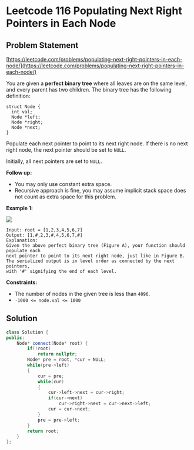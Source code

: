 # Leetcode 116 Populating Next Right Pointers in Each Node

## Problem Statement

[https://leetcode.com/problems/populating-next-right-pointers-in-each-node/](https://leetcode.com/problems/populating-next-right-pointers-in-each-node/)

You are given a **perfect binary tree** where all leaves are on the same level, and every parent has two children. The binary tree has the following definition:

```text
struct Node {
  int val;
  Node *left;
  Node *right;
  Node *next;
}
```

Populate each next pointer to point to its next right node. If there is no next right node, the next pointer should be set to `NULL`.

Initially, all next pointers are set to `NULL`.

**Follow up:**

* You may only use constant extra space.
* Recursive approach is fine, you may assume implicit stack space does not count as extra space for this problem.

**Example 1:**

![](https://assets.leetcode.com/uploads/2019/02/14/116_sample.png)

```text
Input: root = [1,2,3,4,5,6,7]
Output: [1,#,2,3,#,4,5,6,7,#]
Explanation: 
Given the above perfect binary tree (Figure A), your function should populate each 
next pointer to point to its next right node, just like in Figure B. 
The serialized output is in level order as connected by the next pointers, 
with '#' signifying the end of each level.
```

**Constraints:**

* The number of nodes in the given tree is less than `4096`.
* `-1000 <= node.val <= 1000`

## Solution

```cpp
class Solution {
public:
    Node* connect(Node* root) {
        if(!root)
            return nullptr;
        Node* pre = root, *cur = NULL;
        while(pre->left)
        {
            cur = pre;
            while(cur)
            {
                cur->left->next = cur->right;
                if(cur->next) 
                    cur->right->next = cur->next->left;
                cur = cur->next;
            }
            pre = pre->left;
        }
        return root;
    }
};
```

